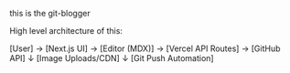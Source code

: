 this is the git-blogger 

High level architecture of this:

[User] → [Next.js UI] → [Editor (MDX)] → [Vercel API Routes] → [GitHub API]
                               ↓
                   [Image Uploads/CDN]
                               ↓
                   [Git Push Automation]
